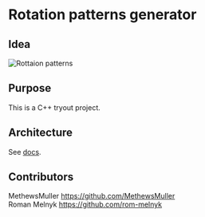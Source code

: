 # Rotation patterns generator

## Idea

![Rottaion patterns](https://www.researchgate.net/profile/Yuan_Zhou38/publication/263052983/figure/fig5/AS:614210174197789@1523450525885/Scanning-patterns-of-the-counter-rotating-wedges-The-angular-frequency-ratio-and-the.png?fbclid=IwAR24_D-bMvEtDp-YQB1SDY4BYmA374VtX-M8HVwxldt6JvWCu96hac9CBgU)

## Purpose

This is a C++ tryout project.

## Architecture

See [docs](./docs/README.md).

## Contributors

MethewsMuller <https://github.com/MethewsMuller>  
Roman Melnyk <https://github.com/rom-melnyk>

